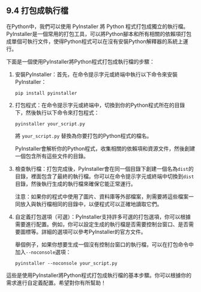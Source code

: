## 9.4 打包成執行檔

在Python中，我們可以使用 PyInstaller 將 Python 程式打包成獨立的執行檔。PyInstaller是一個常用的打包工具，可以將Python腳本和所有相關的依賴項打包成單個可執行文件，使得Python程式可以在沒有安裝Python解釋器的系統上運行。

下面是一個使用PyInstaller將Python程式打包成執行檔的步驟：

1. 安裝PyInstaller：首先，在命令提示字元或終端中執行以下命令來安裝PyInstaller：
   ```
   pip install pyinstaller
   ```

2. 打包程式：在命令提示字元或終端中，切換到你的Python程式所在的目錄下，然後執行以下命令來打包程式：
   ```
   pyinstaller your_script.py
   ```
   將 `your_script.py` 替換為你要打包的Python程式的檔名。

   PyInstaller會解析你的Python程式，收集相關的依賴項和資源文件，然後創建一個包含所有這些文件的目錄。

3. 檢查執行檔：打包完成後，PyInstaller會在同一個目錄下創建一個名為`dist`的目錄，裡面包含了最終的執行檔。你可以在命令提示字元或終端中切換到`dist`目錄，然後執行生成的執行檔來確保它能正常運行。

   注意：如果你的程式中使用了圖片、資料庫等外部檔案，則需要將這些檔案一同放入與執行檔相同的目錄中，以便程式可以正確地讀取它們。

4. 自定義打包選項（可選）：PyInstaller支持許多可選的打包選項，你可以根據需要進行配置。例如，你可以設定生成的執行檔是否需要控制台窗口、是否需要圖標等。詳細的選項可以參考PyInstaller的官方文件。

   舉個例子，如果你想要生成一個沒有控制台窗口的執行檔，可以在打包命令中加入`--noconsole`選項：
   ```
   pyinstaller --noconsole your_script.py
   ```

這些是使用PyInstaller將Python程式打包成執行檔的基本步驟。你可以根據你的需求進行自定義配置。希望對你有所幫助！